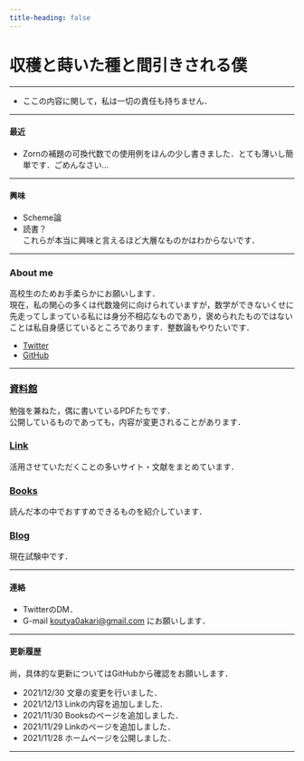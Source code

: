 ```yaml
---
title-heading: false
---
```

<!-- Global site tag (gtag.js) - Google Analytics -->
<script async src="https://www.googletagmanager.com/gtag/js?id=UA-212193483-1"></script>
<script>
  window.dataLayer = window.dataLayer || [];
  function gtag(){dataLayer.push(arguments);}
  gtag('js', new Date());

  gtag('config', 'UA-212193483-1');
</script>

# 収穫と蒔いた種と間引きされる僕

---

* ここの内容に関して，私は一切の責任も持ちません．

---

#### 最近

- Zornの補題の可換代数での使用例をほんの少し書きました．とても薄いし簡単です．ごめんなさい...

---

#### 興味

- Scheme論<br />
- 読書？<br />
これらが本当に興味と言えるほど大層なものかはわからないです．

---

### About me
  高校生のためお手柔らかにお願いします．
  <br />
  現在，私の関心の多くは代数幾何に向けられていますが，数学ができないくせに先走ってしまっている私には身分不相応なものであり，褒められたものではないことは私自身感じているところであります．整数論もやりたいです．<br />

 - [Twitter](https://twitter.com/akari0koutya)
 - [GitHub](https://github.com/koutya0akari)

---
### [資料館](documents)
勉強を兼ねた，偶に書いているPDFたちです．<br />
公開しているものであっても，内容が変更されることがあります．<br />

### [Link](link)
活用させていただくことの多いサイト・文献をまとめています．<br />

### [Books](Books)
読んだ本の中でおすすめできるものを紹介しています．<br />

### [Blog](Blog)
現在試験中です．<br />

---
#### 連絡 
 - TwitterのDM．
 - G-mail koutya0akari@gmail.com 
にお願いします．

---

#### 更新履歴 

  尚，具体的な更新についてはGitHubから確認をお願いします．
  <br />

 - 2021/12/30 文章の変更を行いました．<br />
 - 2021/12/13 Linkの内容を追加しました．<br />
 - 2021/11/30 Booksのページを追加しました．<br />
 - 2021/11/29 Linkのページを追加しました．<br />
 - 2021/11/28 ホームページを公開しました．<br />


---